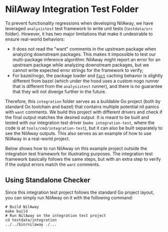 # NilAway Integration Test Folder

To prevent functionality regressions when developing NilAway, we have leveraged `analysistest` 
test framework to write unit tests (`testdata/src` folder). However, it has two major limitations
that make it undesirable to ensure real-world behaviors:

* It does not read the "want" comments in the upstream package when analyzing downstream packages. 
  This makes it impossible to test our multi-package inference algorithm: NilAway might report an 
  error for an upstream package while analyzing downstream packages, but we cannot write expected 
  error strings for the framework to verify;
* For bazel/nogo, the package loader and [`Fact`][fact] caching behavior is slightly different from 
  bazel (which under the hood uses a custom nogo runner that is different from the `analysistest` 
  runner), and there is no guarantee that they will not diverge further in the future.

Therefore, this `integration` folder serves as a buildable Go project (both by standard Go 
toolchain and bazel) that contains multiple potential nil panics with `want` comments. We build 
this project with different drivers and check if the final output matches the desired output. It 
is meant to be built and tested with our integration test driver (`make integration-test`, where 
the code is at `tools/cmd/integration-test`), but it can also be built separately to see the NilAway
outputs. This also serves as an example of how to use NilAway in a real-world project.

Below shows how to run NilAway on this example project outside the integration test framework for
illustrating purposes. The integration test framework basically follows the same steps, but with
an extra step to verify if the output errors match the `want` comments. 

## Using Standalone Checker

Since this integration test project follows the standard Go project layout, you can simply run 
NilAway on it with the following command:

```shell
# Build NilAway
make build
# Run NilAway on the integration test project
cd testdata/integration
../../bin/nilaway ./...
```

[fact]: https://pkg.go.dev/golang.org/x/tools/go/analysis/internal/facts
